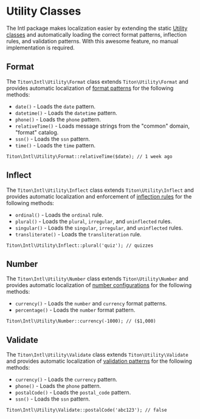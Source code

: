 # Utility Classes #

The Intl package makes localization easier by extending the static [Utility classes](../utility/index.md) and automatically loading the correct format patterns, inflection rules, and validation patterns. With this awesome feature, no manual implementation is required.

## Format ##

The `Titon\Intl\Utility\Format` class extends `Titon\Utility\Format` and provides automatic localization of [format patterns](locales.md#format-patterns) for the following methods:

* `date()` - Loads the `date` pattern.
* `datetime()` - Loads the `datetime` pattern.
* `phone()` - Loads the `phone` pattern.
* `relativeTime()` - Loads message strings from the "common" domain, "format" catalog.
* `ssn()` - Loads the `ssn` pattern.
* `time()` - Loads the `time` pattern.

```hack
Titon\Intl\Utility\Format::relativeTime($date); // 1 week ago
```

## Inflect ##

The `Titon\Intl\Utility\Inflect` class extends `Titon\Utility\Inflect` and provides automatic localization and enforcement of [inflection rules](locales.md#inflection-rules) for the following methods:

* `ordinal()` - Loads the `ordinal` rule.
* `plural()` - Loads the `plural`, `irregular`, and `uninflected` rules.
* `singular()` - Loads the `singular`, `irregular`, and `uninflected` rules.
* `transliterate()` - Loads the `transliteration` rule.

```hack
Titon\Intl\Utility\Inflect::plural('quiz'); // quizzes
```

## Number ##

The `Titon\Intl\Utility\Number` class extends `Titon\Utility\Number` and provides automatic localization of [number configurations](locales.md#format-patterns) for the following methods:

* `currency()` - Loads the `number` and `currency` format patterns.
* `percentage()` - Loads the `number` format pattern.

```hack
Titon\Intl\Utility\Number::currency(-1000); // ($1,000)
```

## Validate ##

The `Titon\Intl\Utility\Validate` class extends `Titon\Utility\Validate` and provides automatic localization of [validation patterns](locales.md#validation-patterns) for the following methods:

* `currency()` - Loads the `currency` pattern.
* `phone()` - Loads the `phone` pattern.
* `postalCode()` - Loads the `postal_code` pattern.
* `ssn()` - Loads the `ssn` pattern.

```hack
Titon\Intl\Utility\Validate::postalCode('abc123'); // false
```
